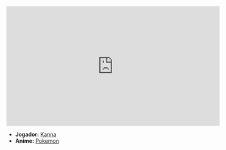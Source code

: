 <iframe width="560" height="315" src="https://www.youtube.com/embed/rXWDOI4f4Wk?si=5gKtCA1IyF7HMETt" title="YouTube video player" frameborder="0" allow="accelerometer; autoplay; clipboard-write; encrypted-media; gyroscope; picture-in-picture; web-share" referrerpolicy="strict-origin-when-cross-origin" allowfullscreen></iframe>

- **Jogador:** [Kanna](../Membros/Kanna.md)
- **Anime:** [Pokemon](content/Animes/Pokemon.md)